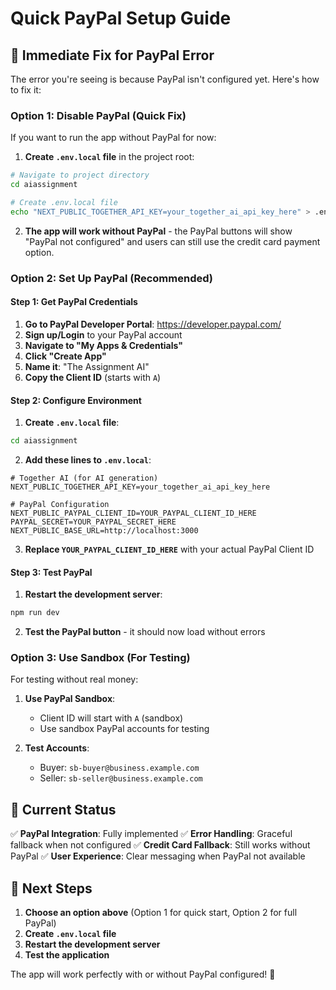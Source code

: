 # Quick PayPal Setup Guide

## 🚀 Immediate Fix for PayPal Error

The error you're seeing is because PayPal isn't configured yet. Here's how to fix it:

### Option 1: Disable PayPal (Quick Fix)

If you want to run the app without PayPal for now:

1. **Create `.env.local` file** in the project root:
```bash
# Navigate to project directory
cd aiassignment

# Create .env.local file
echo "NEXT_PUBLIC_TOGETHER_API_KEY=your_together_ai_api_key_here" > .env.local
```

2. **The app will work without PayPal** - the PayPal buttons will show "PayPal not configured" and users can still use the credit card payment option.

### Option 2: Set Up PayPal (Recommended)

#### Step 1: Get PayPal Credentials

1. **Go to PayPal Developer Portal**: https://developer.paypal.com/
2. **Sign up/Login** to your PayPal account
3. **Navigate to "My Apps & Credentials"**
4. **Click "Create App"**
5. **Name it**: "The Assignment AI"
6. **Copy the Client ID** (starts with `A`)

#### Step 2: Configure Environment

1. **Create `.env.local` file**:
```bash
cd aiassignment
```

2. **Add these lines to `.env.local`**:
```env
# Together AI (for AI generation)
NEXT_PUBLIC_TOGETHER_API_KEY=your_together_ai_api_key_here

# PayPal Configuration
NEXT_PUBLIC_PAYPAL_CLIENT_ID=YOUR_PAYPAL_CLIENT_ID_HERE
PAYPAL_SECRET=YOUR_PAYPAL_SECRET_HERE
NEXT_PUBLIC_BASE_URL=http://localhost:3000
```

3. **Replace `YOUR_PAYPAL_CLIENT_ID_HERE`** with your actual PayPal Client ID

#### Step 3: Test PayPal

1. **Restart the development server**:
```bash
npm run dev
```

2. **Test the PayPal button** - it should now load without errors

### Option 3: Use Sandbox (For Testing)

For testing without real money:

1. **Use PayPal Sandbox**:
   - Client ID will start with `A` (sandbox)
   - Use sandbox PayPal accounts for testing

2. **Test Accounts**:
   - Buyer: `sb-buyer@business.example.com`
   - Seller: `sb-seller@business.example.com`

## 🔧 Current Status

✅ **PayPal Integration**: Fully implemented
✅ **Error Handling**: Graceful fallback when not configured
✅ **Credit Card Fallback**: Still works without PayPal
✅ **User Experience**: Clear messaging when PayPal not available

## 🎯 Next Steps

1. **Choose an option above** (Option 1 for quick start, Option 2 for full PayPal)
2. **Create `.env.local` file**
3. **Restart the development server**
4. **Test the application**

The app will work perfectly with or without PayPal configured! 🚀 